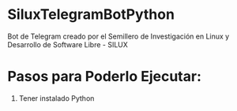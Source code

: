 # SiluxTelegramBotPython
Bot de Telegram creado por el Semillero de Investigación en Linux y Desarrollo de Software Libre - SILUX

# Pasos para Poderlo Ejecutar: 
1. Tener instalado Python 

